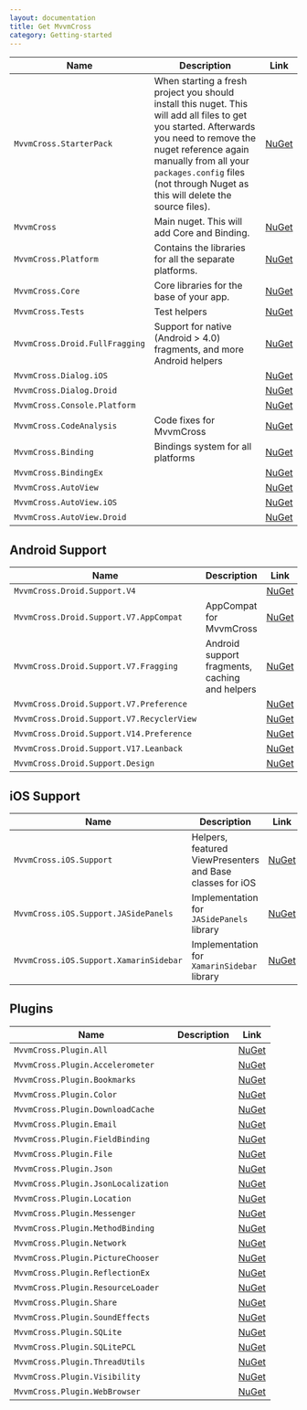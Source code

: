 ```yaml
---
layout: documentation
title: Get MvvmCross
category: Getting-started
---
```


Name | Description | Link
---- | ----------- | ----
`MvvmCross.StarterPack`        | When starting a fresh project you should install this nuget. This will add all files to get you started. Afterwards you need to remove the nuget reference again manually from all your `packages.config` files (not through Nuget as this will delete the source files). | [NuGet](https://www.nuget.org/packages/MvvmCross.StarterPack/)
`MvvmCross`                    | Main nuget. This will add Core and Binding. | [NuGet](https://www.nuget.org/packages/MvvmCross/)
`MvvmCross.Platform`           | Contains the libraries for all the separate platforms. | [NuGet](https://www.nuget.org/packages/MvvmCross.Platform/)
`MvvmCross.Core`               | Core libraries for the base of your app. | [NuGet](https://www.nuget.org/packages/MvvmCross.Core/)
`MvvmCross.Tests`              | Test helpers | [NuGet](https://www.nuget.org/packages/MvvmCross.Tests/)
`MvvmCross.Droid.FullFragging` | Support for native (Android > 4.0) fragments, and more Android helpers | [NuGet](https://www.nuget.org/packages/MvvmCross.Droid.FullFragging/)
`MvvmCross.Dialog.iOS`         |  | [NuGet](https://www.nuget.org/packages/MvvmCross.Dialog.iOS/)
`MvvmCross.Dialog.Droid`       |  | [NuGet](https://www.nuget.org/packages/MvvmCross.StarterPack/)
`MvvmCross.Console.Platform`   |  | [NuGet](https://www.nuget.org/packages/MvvmCross.Console.Platform/)
`MvvmCross.CodeAnalysis`       | Code fixes for MvvmCross | [NuGet](https://www.nuget.org/packages/MvvmCross.CodeAnalysis/)
`MvvmCross.Binding`            | Bindings system for all platforms | [NuGet](https://www.nuget.org/packages/MvvmCross.Binding/)
`MvvmCross.BindingEx`          |  | [NuGet](https://www.nuget.org/packages/MvvmCross.BindingEx/)
`MvvmCross.AutoView`           |  | [NuGet](https://www.nuget.org/packages/MvvmCross.AutoView/)
`MvvmCross.AutoView.iOS`       |  | [NuGet](https://www.nuget.org/packages/MvvmCross.AutoView.iOS/)
`MvvmCross.AutoView.Droid`     |  | [NuGet](https://www.nuget.org/packages/MvvmCross.AutoView.Droid/)

## Android Support
Name | Description | Link
---- | ----------- | ----
`MvvmCross.Droid.Support.V4`              |  | [NuGet](https://www.nuget.org/packages/MvvmCross.Droid.Support.V4/)
`MvvmCross.Droid.Support.V7.AppCompat`    | AppCompat for MvvmCross | [NuGet](https://www.nuget.org/packages/MvvmCross.Droid.Support.V7.AppCompat/)
`MvvmCross.Droid.Support.V7.Fragging`     | Android support fragments, caching and helpers | [NuGet](https://www.nuget.org/packages/MvvmCross.Droid.Support.V7.Fragging/)
`MvvmCross.Droid.Support.V7.Preference`   |  | [NuGet](https://www.nuget.org/packages/MvvmCross.Droid.Support.V7.Preference/)
`MvvmCross.Droid.Support.V7.RecyclerView` |  | [NuGet](https://www.nuget.org/packages/MvvmCross.Droid.Support.V7.RecyclerView/)
`MvvmCross.Droid.Support.V14.Preference`  |  | [NuGet](https://www.nuget.org/packages/MvvmCross.Droid.Support.V14.Preference/)
`MvvmCross.Droid.Support.V17.Leanback`    |  | [NuGet](https://www.nuget.org/packages/MvvmCross.Droid.Support.V17.Leanback/)
`MvvmCross.Droid.Support.Design`          |  | [NuGet](https://www.nuget.org/packages/MvvmCross.Droid.Support.Design/)


## iOS Support
Name | Description | Link
---- | ----------- | ----
`MvvmCross.iOS.Support`                | Helpers, featured ViewPresenters and Base classes for iOS | [NuGet](https://www.nuget.org/packages/MvvmCross.iOS.Support/)
`MvvmCross.iOS.Support.JASidePanels`   | Implementation for `JASidePanels` library                 | [NuGet](https://www.nuget.org/packages/MvvmCross.iOS.Support.JASidePanels/)
`MvvmCross.iOS.Support.XamarinSidebar` | Implementation for `XamarinSidebar` library               | [NuGet](https://www.nuget.org/packages/MvvmCross.iOS.Support.XamarinSidebar/)

## Plugins
Name | Description | Link
---- | ----------- | ----
`MvvmCross.Plugin.All`              |  | [NuGet](https://www.nuget.org/packages/MvvmCross.Plugin.All/)
`MvvmCross.Plugin.Accelerometer`    |  | [NuGet](https://www.nuget.org/packages/MvvmCross.Plugin.Accelerometer/)
`MvvmCross.Plugin.Bookmarks`        |  | [NuGet](https://www.nuget.org/packages/MvvmCross.Plugin.Bookmarks/)
`MvvmCross.Plugin.Color`            |  | [NuGet](https://www.nuget.org/packages/MvvmCross.Plugin.Color/)
`MvvmCross.Plugin.DownloadCache`    |  | [NuGet](https://www.nuget.org/packages/MvvmCross.Plugin.DownloadCache/)
`MvvmCross.Plugin.Email`            |  | [NuGet](https://www.nuget.org/packages/MvvmCross.Plugin.Email/)
`MvvmCross.Plugin.FieldBinding`     |  | [NuGet](https://www.nuget.org/packages/MvvmCross.Plugin.FieldBinding/)
`MvvmCross.Plugin.File`             |  | [NuGet](https://www.nuget.org/packages/MvvmCross.Plugin.File/)
`MvvmCross.Plugin.Json`             |  | [NuGet](https://www.nuget.org/packages/MvvmCross.Plugin.Json/)
`MvvmCross.Plugin.JsonLocalization` |  | [NuGet](https://www.nuget.org/packages/MvvmCross.Plugin.JsonLocalization/)
`MvvmCross.Plugin.Location`         |  | [NuGet](https://www.nuget.org/packages/MvvmCross.Plugin.Location/)
`MvvmCross.Plugin.Messenger`        |  | [NuGet](https://www.nuget.org/packages/MvvmCross.Plugin.Messenger/)
`MvvmCross.Plugin.MethodBinding`    |  | [NuGet](https://www.nuget.org/packages/MvvmCross.Plugin.MethodBinding/)
`MvvmCross.Plugin.Network`          |  | [NuGet](https://www.nuget.org/packages/MvvmCross.Plugin.PhoneCall/)
`MvvmCross.Plugin.PictureChooser`   |  | [NuGet](https://www.nuget.org/packages/MvvmCross.Plugin.PictureChooser/)
`MvvmCross.Plugin.ReflectionEx`     |  | [NuGet](https://www.nuget.org/packages/MvvmCross.Plugin.ReflectionEx/)
`MvvmCross.Plugin.ResourceLoader`   |  | [NuGet](https://www.nuget.org/packages/MvvmCross.Plugin.ResourceLoader/)
`MvvmCross.Plugin.Share`            |  | [NuGet](https://www.nuget.org/packages/MvvmCross.Plugin.Share/)
`MvvmCross.Plugin.SoundEffects`     |  | [NuGet](https://www.nuget.org/packages/MvvmCross.Plugin.SoundEffects/)
`MvvmCross.Plugin.SQLite`           |  | [NuGet](https://www.nuget.org/packages/MvvmCross.Plugin.SQLite/)
`MvvmCross.Plugin.SQLitePCL`        |  | [NuGet](https://www.nuget.org/packages/MvvmCross.Plugin.SQLitePCL/)
`MvvmCross.Plugin.ThreadUtils`      |  | [NuGet](https://www.nuget.org/packages/MvvmCross.Plugin.ThreadUtils/)
`MvvmCross.Plugin.Visibility`       |  | [NuGet](https://www.nuget.org/packages/MvvmCross.Plugin.Visibility/)
`MvvmCross.Plugin.WebBrowser`       |  | [NuGet](https://www.nuget.org/packages/MvvmCross.Plugin.WebBrowser/)
